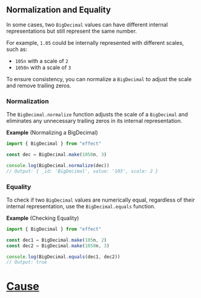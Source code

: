 ## Normalization and Equality

In some cases, two `BigDecimal` values can have different internal representations but still represent the same number.

For example, `1.05` could be internally represented with different scales, such as:

- `105n` with a scale of `2`
- `1050n` with a scale of `3`

To ensure consistency, you can normalize a `BigDecimal` to adjust the scale and remove trailing zeros.

### Normalization

The `BigDecimal.normalize` function adjusts the scale of a `BigDecimal` and eliminates any unnecessary trailing zeros in its internal representation.

**Example** (Normalizing a BigDecimal)

```ts twoslash
import { BigDecimal } from "effect"

const dec = BigDecimal.make(1050n, 3)

console.log(BigDecimal.normalize(dec))
// Output: { _id: 'BigDecimal', value: '105', scale: 2 }
```

### Equality

To check if two `BigDecimal` values are numerically equal, regardless of their internal representation, use the `BigDecimal.equals` function.

**Example** (Checking Equality)

```ts twoslash
import { BigDecimal } from "effect"

const dec1 = BigDecimal.make(105n, 2)
const dec2 = BigDecimal.make(1050n, 3)

console.log(BigDecimal.equals(dec1, dec2))
// Output: true
```

# [Cause](https://effect.website/docs/data-types/cause/)
